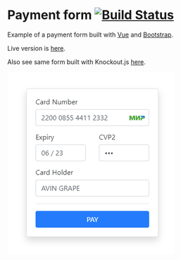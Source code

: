 # Payment form [![Build Status](https://travis-ci.org/avin/vue-payment-form.svg?branch=master)](https://travis-ci.org/avin/vue-payment-form)

Example of a payment form built with [Vue](https://vuejs.org/) and [Bootstrap](https://getbootstrap.com/). 

Live version is [here](https://avin.github.io/vue-payment-form).

Also see same form built with Knockout.js [here](https://github.com/avin/ko-payment-form).

[![preview](./additional/preview.png)](https://avin.github.io/vue-payment-form)
